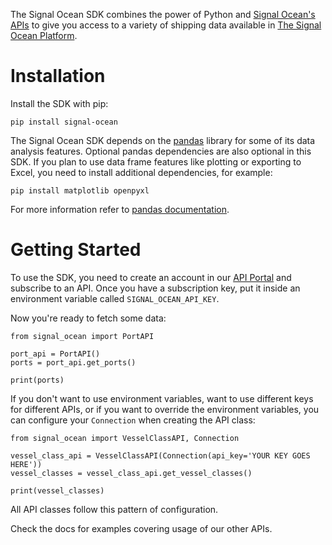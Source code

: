 The Signal Ocean SDK combines the power of Python and [Signal Ocean's APIs](https://apis.signalocean.com/) to give you access to a variety of shipping data available in [The Signal Ocean Platform](https://www.signalocean.com/platform).

# Installation

Install the SDK with pip:
```
pip install signal-ocean
```

The Signal Ocean SDK depends on the [pandas](https://pandas.pydata.org/) library for some of its data analysis features. Optional pandas dependencies are also optional in this SDK. If you plan to use data frame features like plotting or exporting to Excel, you need to install additional dependencies, for example:
```
pip install matplotlib openpyxl
```
For more information refer to [pandas documentation](https://pandas.pydata.org/pandas-docs/stable/getting_started/install.html#optional-dependencies).

# Getting Started

To use the SDK, you need to create an account in our [API Portal](https://apis.signalocean.com/) and subscribe to an API. Once you have a subscription key, put it inside an environment variable called `SIGNAL_OCEAN_API_KEY`.

Now you're ready to fetch some data:
```
from signal_ocean import PortAPI

port_api = PortAPI()
ports = port_api.get_ports()

print(ports)
```

If you don't want to use environment variables, want to use different keys for different APIs, or if you want to override the environment variables, you can configure your `Connection` when creating the API class:
```
from signal_ocean import VesselClassAPI, Connection

vessel_class_api = VesselClassAPI(Connection(api_key='YOUR KEY GOES HERE'))
vessel_classes = vessel_class_api.get_vessel_classes()

print(vessel_classes)
```

All API classes follow this pattern of configuration.

Check the docs for examples covering usage of our other APIs.
